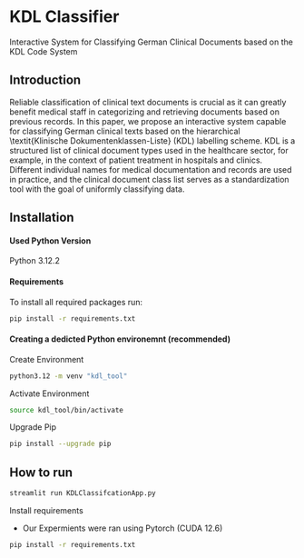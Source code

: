 # KDL Classifier

Interactive System for Classifying German Clinical Documents based on the KDL Code System

## Introduction
Reliable classification of clinical text documents is crucial as it can greatly benefit medical staff in categorizing and retrieving documents based on previous records. In this paper, we propose an interactive system capable for classifying German clinical texts based on the hierarchical \textit{Klinische Dokumentenklassen-Liste} (KDL) labelling scheme. KDL is a structured list of clinical document types used in the healthcare sector, for example, in the context of patient treatment in hospitals and clinics. Different individual names for medical documentation and records are used in practice, and the clinical document class list serves as a standardization tool with the goal of uniformly classifying data.


## Installation


#### Used Python Version
Python 3.12.2

#### Requirements

To install all required packages run:

``` bash
pip install -r requirements.txt
```

#### Creating a dedicted Python environemnt (recommended)
Create Environment
``` bash
python3.12 -m venv "kdl_tool"
```
Activate Environment
``` bash
source kdl_tool/bin/activate
```
Upgrade Pip
``` bash
pip install --upgrade pip
```


## How to run
``` bash
streamlit run KDLClassifcationApp.py
```


Install requirements
- Our Expermients were ran using Pytorch (CUDA 12.6)

``` bash
pip install -r requirements.txt
```
